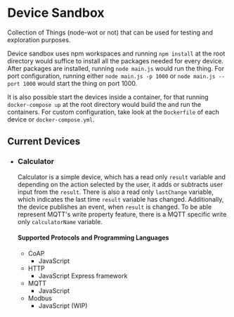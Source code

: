 # Device Sandbox

Collection of Things (node-wot or not) that can be used for testing and exploration purposes.

Device sandbox uses npm workspaces and running `npm install` at the root directory would suffice to install all the packages needed for every device. After packages are installed, running `node main.js` would run the thing. For port configuration, running either `node main.js -p 1000` or `node main.js --port 1000` would start the thing on port 1000.

It is also possible start the devices inside a container, for that running `docker-compose up` at the root directory would build the and run the containers. For custom configuration, take look at the `Dockerfile` of each device or `docker-compose.yml`.

## Current Devices
- ### Calculator

    Calculator is a simple device, which has a read only `result` variable and depending on the action selected by the user, it adds or subtracts user input from the `result`. There is also a read only `lastChange` variable, which indicates the last time `result` variable has changed. Additionally, the device publishes an event, when `result` is changed. To be able represent MQTT's write property feature, there is a MQTT specific write only `calculatorName` variable. 

    #### Supported Protocols and Programming Languages
    - CoAP
      - JavaScript
    - HTTP
      - JavaScript Express framework
    - MQTT
      - JavaScript
    - Modbus
      - JavaScript (WIP)
